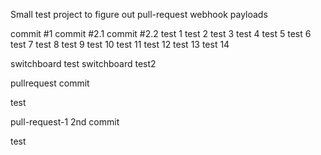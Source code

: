 Small test project to figure out pull-request webhook payloads

commit #1
commit #2.1
commit #2.2
test 1
test 2
test 3
test 4
test 5
test 6
test 7
test 8
test 9
test 10
test 11
test 12
test 13
test 14

switchboard test
switchboard test2

pullrequest commit

test

pull-request-1
2nd commit

test
